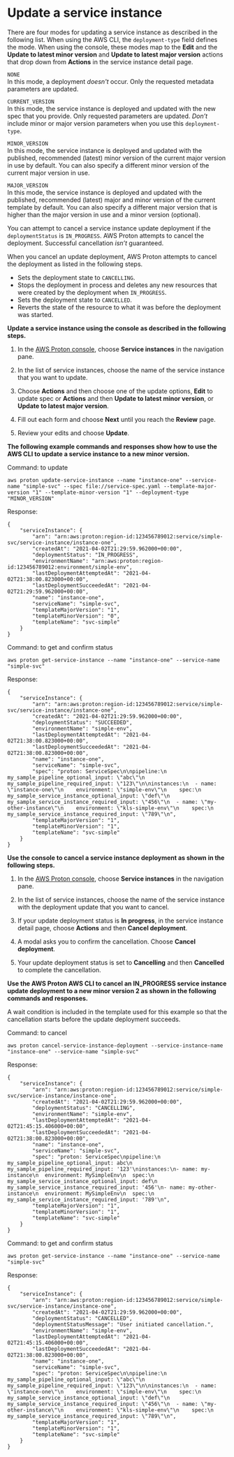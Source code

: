 # Update a service instance<a name="ag-svc-instance-update"></a>

There are four modes for updating a service instance as described in the following list\. When using the AWS CLI, the `deployment-type` field defines the mode\. When using the console, these modes map to the **Edit** and the **Update to latest minor version** and **Update to latest major version** actions that drop down from **Actions** in the service instance detail page\.

  
`NONE`  
In this mode, a deployment *doesn't* occur\. Only the requested metadata parameters are updated\.

  
`CURRENT_VERSION`  
In this mode, the service instance is deployed and updated with the new spec that you provide\. Only requested parameters are updated\. *Don’t* include minor or major version parameters when you use this `deployment-type`\.

  
`MINOR_VERSION`  
In this mode, the service instance is deployed and updated with the published, recommended \(latest\) minor version of the current major version in use by default\. You can also specify a different minor version of the current major version in use\.

  
`MAJOR_VERSION`  
In this mode, the service instance is deployed and updated with the published, recommended \(latest\) major and minor version of the current template by default\. You can also specify a different major version that is higher than the major version in use and a minor version \(optional\)\.

You can attempt to cancel a service instance update deployment if the `deploymentStatus` is `IN_PROGRESS`\. AWS Proton attempts to cancel the deployment\. Successful cancellation *isn’t* guaranteed\.

When you cancel an update deployment, AWS Proton attempts to cancel the deployment as listed in the following steps\.
+ Sets the deployment state to `CANCELLING`\.
+ Stops the deployment in process and deletes any new resources that were created by the deployment when `IN_PROGRESS`\.
+ Sets the deployment state to `CANCELLED`\.
+ Reverts the state of the resource to what it was before the deployment was started\.

**Update a service instance using the console as described in the following steps\.**

1. In the [AWS Proton console](https://console.aws.amazon.com/proton/), choose **Service instances** in the navigation pane\.

1. In the list of service instances, choose the name of the service instance that you want to update\.

1. Choose **Actions** and then choose one of the update options, **Edit** to update spec or **Actions** and then **Update to latest minor version**, or **Update to latest major version**\.

1. Fill out each form and choose **Next** until you reach the **Review** page\.

1. Review your edits and choose **Update**\.

**The following example commands and responses show how to use the AWS CLI to update a service instance to a new minor version\.**

Command: to update

```
aws proton update-service-instance --name "instance-one" --service-name "simple-svc" --spec file://service-spec.yaml --template-major-version "1" --template-minor-version "1" --deployment-type "MINOR_VERSION"
```

Response:

```
{
    "serviceInstance": {
        "arn": "arn:aws:proton:region-id:123456789012:service/simple-svc/service-instance/instance-one",
        "createdAt": "2021-04-02T21:29:59.962000+00:00",
        "deploymentStatus": "IN_PROGRESS",
        "environmentName": "arn:aws:proton:region-id:123456789012:environment/simple-env",
        "lastDeploymentAttemptedAt": "2021-04-02T21:38:00.823000+00:00",
        "lastDeploymentSucceededAt": "2021-04-02T21:29:59.962000+00:00",
        "name": "instance-one",
        "serviceName": "simple-svc",
        "templateMajorVersion": "1",
        "templateMinorVersion": "0",
        "templateName": "svc-simple"
    }
}
```

Command: to get and confirm status

```
aws proton get-service-instance --name "instance-one" --service-name "simple-svc"
```

Response:

```
{
    "serviceInstance": {
        "arn": "arn:aws:proton:region-id:123456789012:service/simple-svc/service-instance/instance-one",
        "createdAt": "2021-04-02T21:29:59.962000+00:00",
        "deploymentStatus": "SUCCEEDED",
        "environmentName": "simple-env",
        "lastDeploymentAttemptedAt": "2021-04-02T21:38:00.823000+00:00",
        "lastDeploymentSucceededAt": "2021-04-02T21:38:00.823000+00:00",
        "name": "instance-one",
        "serviceName": "simple-svc",
        "spec": "proton: ServiceSpec\n\npipeline:\n  my_sample_pipeline_optional_input: \"abc\"\n  my_sample_pipeline_required_input: \"123\"\n\ninstances:\n  - name: \"instance-one\"\n    environment: \"simple-env\"\n    spec:\n      my_sample_service_instance_optional_input: \"def\"\n      my_sample_service_instance_required_input: \"456\"\n  - name: \"my-other-instance\"\n    environment: \"kls-simple-env\"\n    spec:\n      my_sample_service_instance_required_input: \"789\"\n",
        "templateMajorVersion": "1",
        "templateMinorVersion": "1",
        "templateName": "svc-simple"
    }
}
```

**Use the console to cancel a service instance deployment as shown in the following steps\.**

1. In the [AWS Proton console](https://console.aws.amazon.com/proton/), choose **Service instances** in the navigation pane\.

1. In the list of service instances, choose the name of the service instance with the deployment update that you want to cancel\.

1. If your update deployment status is **In progress**, in the service instance detail page, choose **Actions** and then **Cancel deployment**\.

1. A modal asks you to confirm the cancellation\. Choose **Cancel deployment**\.

1. Your update deployment status is set to **Cancelling** and then **Cancelled** to complete the cancellation\.

**Use the AWS Proton AWS CLI to cancel an IN\_PROGRESS service instance update deployment to a new minor version 2 as shown in the following commands and responses\.**

A wait condition is included in the template used for this example so that the cancellation starts before the update deployment succeeds\.

Command: to cancel

```
aws proton cancel-service-instance-deployment --service-instance-name "instance-one" --service-name "simple-svc"
```

Response:

```
{
    "serviceInstance": {
        "arn": "arn:aws:proton:region-id:123456789012:service/simple-svc/service-instance/instance-one",
        "createdAt": "2021-04-02T21:29:59.962000+00:00",
        "deploymentStatus": "CANCELLING",
        "environmentName": "simple-env",
        "lastDeploymentAttemptedAt": "2021-04-02T21:45:15.406000+00:00",
        "lastDeploymentSucceededAt": "2021-04-02T21:38:00.823000+00:00",
        "name": "instance-one",
        "serviceName": "simple-svc",
        "spec": "proton: ServiceSpec\npipeline:\n  my_sample_pipeline_optional_input: abc\n  my_sample_pipeline_required_input: '123'\ninstances:\n- name: my-instance\n  environment: MySimpleEnv\n  spec:\n    my_sample_service_instance_optional_input: def\n    my_sample_service_instance_required_input: '456'\n- name: my-other-instance\n  environment: MySimpleEnv\n  spec:\n    my_sample_service_instance_required_input: '789'\n",
        "templateMajorVersion": "1",
        "templateMinorVersion": "1",
        "templateName": "svc-simple"
    }
}
```

Command: to get and confirm status

```
aws proton get-service-instance --name "instance-one" --service-name "simple-svc"
```

Response:

```
{
    "serviceInstance": {
        "arn": "arn:aws:proton:region-id:123456789012:service/simple-svc/service-instance/instance-one",
        "createdAt": "2021-04-02T21:29:59.962000+00:00",
        "deploymentStatus": "CANCELLED",
        "deploymentStatusMessage": "User initiated cancellation.",
        "environmentName": "simple-env",
        "lastDeploymentAttemptedAt": "2021-04-02T21:45:15.406000+00:00",
        "lastDeploymentSucceededAt": "2021-04-02T21:38:00.823000+00:00",
        "name": "instance-one",
        "serviceName": "simple-svc",
        "spec": "proton: ServiceSpec\n\npipeline:\n  my_sample_pipeline_optional_input: \"abc\"\n  my_sample_pipeline_required_input: \"123\"\n\ninstances:\n  - name: \"instance-one\"\n    environment: \"simple-env\"\n    spec:\n      my_sample_service_instance_optional_input: \"def\"\n      my_sample_service_instance_required_input: \"456\"\n  - name: \"my-other-instance\"\n    environment: \"kls-simple-env\"\n    spec:\n      my_sample_service_instance_required_input: \"789\"\n",
        "templateMajorVersion": "1",
        "templateMinorVersion": "1",
        "templateName": "svc-simple"
    }
}
```